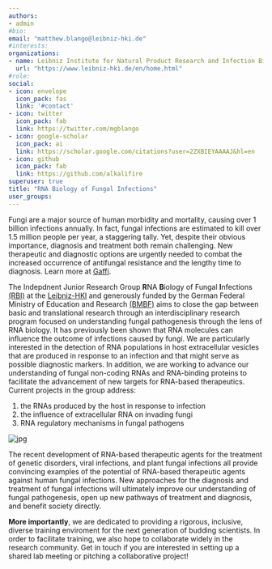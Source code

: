 ```yaml
---
authors:
- admin
#bio: 
email: "matthew.blango@leibniz-hki.de"
#interests:
organizations:
- name: Leibniz Institute for Natural Product Research and Infection Biology (Leibniz-HKI)
  url: "https://www.leibniz-hki.de/en/home.html"
#role: 
social:
- icon: envelope
  icon_pack: fas
  link: '#contact'
- icon: twitter
  icon_pack: fab
  link: https://twitter.com/mgblango
- icon: google-scholar
  icon_pack: ai
  link: https://scholar.google.com/citations?user=2ZXBIEYAAAAJ&hl=en
- icon: github
  icon_pack: fab
  link: https://github.com/alkalifire
superuser: true
title: "RNA Biology of Fungal Infections"
user_groups:
---
```


Fungi are a major source of human morbidity and mortality, causing over 1 billion infections annually. In fact, fungal infections are estimated to kill over 1.5 million people per year, a staggering tally. Yet, despite their obvious importance, diagnosis and treatment both remain challenging. New therapeutic and diagnostic options are urgently needed to combat the increased occurrence of antifungal resistance and the lengthy time to diagnosis. Learn more at [Gaffi](https://www.gaffi.org/).

The Indepdnent Junior Research Group **R**NA **B**iology of Fungal **I**nfections [(RBI)](https://twitter.com/mgblango) at the [Leibniz-HKI](https://www.leibniz-hki.de/en/home.html) and generously funded by the German Federal Ministry of Education and Research [(BMBF)](www.bmbf.de) aims to close the gap between basic and translational research through an interdisciplinary research program focused on understanding fungal pathogenesis through the lens of RNA biology. It has previously been shown that RNA molecules can influence the outcome of infections caused by fungi. We are particularly interested in the detection of RNA populations in host extracellular vesicles that are produced in response to an infection and that might serve as possible diagnostic markers. In addition, we are working to advance our understanding of fungal non-coding RNAs and RNA-binding proteins to facilitate the advancement of new targets for RNA-based therapeutics. Current projects in the group address:
1) the RNAs produced by the host in response to infection
2) the influence of extracellular RNA on invading fungi
3) RNA regulatory mechanisms in fungal pathogens 

![jpg](model.jpg)

The recent development of RNA-based therapeutic agents for the treatment of genetic disorders, viral infections, and plant fungal infections all provide convincing examples of the potential of RNA-based therapeutic agents against human fungal infections. New approaches for the diagnosis and treatment of fungal infections will ultimately improve our understanding of fungal pathogenesis, open up new pathways of treatment and diagnosis, and benefit society directly.

**More importantly**, we are dedicated to providing a rigorous, inclusive, diverse training enviroment for the next generation of budding scientists. In order to facilitate training, we also hope to collaborate widely in the research community. Get in touch if you are interested in setting up a shared lab meeting or pitching a collaborative project!